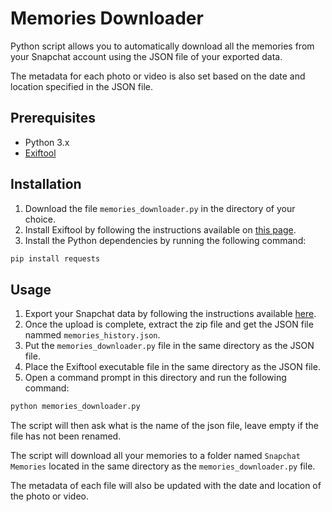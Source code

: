# Memories Downloader
Python script allows you to automatically download all the memories from your Snapchat account using the JSON file of your exported data.

The metadata for each photo or video is also set based on the date and location specified in the JSON file.

## Prerequisites
- Python 3.x
- [Exiftool](https://exiftool.org/install.html)

## Installation
1. Download the file `memories_downloader.py` in the directory of your choice.
2. Install Exiftool by following the instructions available on [this page](https://exiftool.org/install.html).
3. Install the Python dependencies by running the following command:
```bash
pip install requests
```

## Usage
1. Export your Snapchat data by following the instructions available [here](https://accounts.snapchat.com/accounts/downloadmydata).
2. Once the upload is complete, extract the zip file and get the JSON file nammed `memories_history.json`.
3. Put the `memories_downloader.py` file in the same directory as the JSON file.
4. Place the Exiftool executable file in the same directory as the JSON file.
5. Open a command prompt in this directory and run the following command:
```bash
python memories_downloader.py
```

The script will then ask what is the name of the json file, leave empty if the file has not been renamed.

The script will download all your memories to a folder named `Snapchat Memories` located in the same directory as the `memories_downloader.py` file.

The metadata of each file will also be updated with the date and location of the photo or video.
